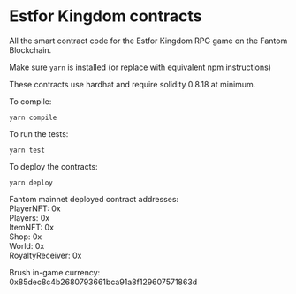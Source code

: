 # Estfor Kingdom contracts

All the smart contract code for the Estfor Kingdom RPG game on the Fantom Blockchain.

Make sure `yarn` is installed (or replace with equivalent npm instructions)

These contracts use hardhat and require solidity 0.8.18 at minimum.

To compile:

```shell
yarn compile
```

To run the tests:

```shell
yarn test
```

To deploy the contracts:

```shell
yarn deploy
```

Fantom mainnet deployed contract addresses:  
PlayerNFT: 0x  
Players: 0x  
ItemNFT: 0x  
Shop: 0x  
World: 0x  
RoyaltyReceiver: 0x  

Brush in-game currency: 0x85dec8c4b2680793661bca91a8f129607571863d  

